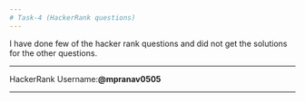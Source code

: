 ```yaml
---
# Task-4 (HackerRank questions)
---
```


I have done few of the hacker rank questions and did not get the solutions for the other questions.

---

HackerRank Username:<b>@mpranav0505

---
